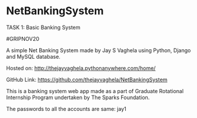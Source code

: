 # NetBankingSystem

TASK 1: Basic Banking System

#GRIPNOV20
 
A simple Net Banking System made by Jay S Vaghela using Python, Django and MySQL database.

Hosted on: http://thejayvaghela.pythonanywhere.com/home/

GitHub Link: https://github.com/thejayvaghela/NetBankingSystem

This is a banking system web app made as a part of Graduate Rotational Internship Program undertaken by The Sparks Foundation.

The passwords to all the accounts are same: jay1